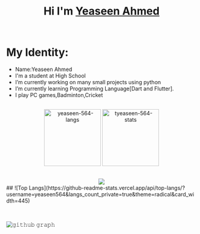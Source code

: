 

##


<h1 align="center">Hi I'm <a href="https://github.com/yeaseen-564">Yeaseen Ahmed<a></h1>
<Br>
<h1>My Identity:</h1>
  
- Name:Yeaseen Ahmed
- I'm a student at High School
- I’m currently working on many small  projects using python
- I’m currently learning Programming Language[Dart and Flutter].
- I play PC games,Badminton,Cricket


##
<div align="center">
<img height="150em" src="https://github-readme-stats.vercel.app/api/top-langs/?username=yeaseen-564&layout=compact&show_icon=true&theme=algolia" alt="yeaseen-564-langs"/>
<img height="150em" src="https://github-readme-stats.vercel.app/api/?username=yeaseen-564&layout=compact&show_icon=true&theme=algolia" alt="tyeaseen-564-stats"/>
</div>

##
<div align="center">
  <img src="http://github-readme-streak-stats.herokuapp.com?user=yeaseen-564&theme=algolia&background=0d1117&hide_border=true" />

</div>
  ##
  ![Top Langs](https://github-readme-stats.vercel.app/api/top-langs/?username=yeaseen564&langs_count_private=true&theme=radical&card_width=445)<br><br>



##
![𝚐𝚒𝚝𝚑𝚞𝚋 𝚐𝚛𝚊𝚙𝚑](https://activity-graph.herokuapp.com/graph?username=yeaseen-564&theme=react-dark&hide_border=true&area=true)

<!-- Don't Run Contribution Graph(Generate Snake) Action on your default Branch-->


